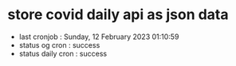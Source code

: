 # store covid daily api as json data

- last cronjob : Sunday, 12 February 2023 01:10:59
- status og cron : success
- status daily cron : success
      
      